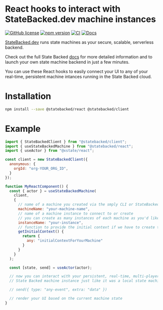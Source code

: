# React hooks to interact with StateBacked.dev machine instances

[![GitHub license](https://img.shields.io/badge/license-MIT-blue.svg)](https://github.com/statebacked/react/blob/main/LICENSE) [![npm version](https://img.shields.io/npm/v/@statebacked/client.svg?style=flat)](https://www.npmjs.com/package/@statebacked/client) [![CI](https://github.com/statebacked/react/actions/workflows/ci.yaml/badge.svg)](https://github.com/statebacked/react/actions/workflows/ci.yaml) [![Docs](https://img.shields.io/badge/docs-statebacked-blue)](https://docs.statebacked.dev/)

[StateBacked.dev](https://statebacked.dev) runs state machines as your secure, scalable, serverless backend.

Check out the full State Backed [docs](https://docs.statebacked.dev) for more detailed information and to
launch your own state machine backend in just a few minutes.

You can use these React hooks to easily connect your UI to any of your real-time,
persistent machine intances running in the State Backed cloud.

# Installation

```bash
npm install --save @statebacked/react @statebacked/client
```

# Example

```js
import { StateBackedClient } from "@statebacked/client";
import { useStateBackedMachine } from "@statebacked/react";
import { useActor } from "@xstate/react";

const client = new StateBackedClient({
  anonymous: {
    orgId: "org-YOUR_ORG_ID",
  }
});

function MyReactComponent() {
  const { actor } = useStateBackedMachine(
    client,
    {
      // name of a machine you created via the smply CLI or StateBacked.dev
      machineName: "your-machine-name",
      // name of a machine instance to connect to or create
      // you can create as many instances of each machine as you'd like
      instanceName: "your-instance",
      // function to provide the initial context if we have to create the machine instance
      getInitialContext() {
        return {
          any: "initialContextForYourMachine"
        }
      }
    }
  );

  const [state, send] = useActor(actor);

  // now you can interact with your persistent, real-time, multi-player
  // State Backed machine instance just like it was a local state machine

  // send({ type: "any-event", extra: "data" })

  // render your UI based on the current machine state
}

```
